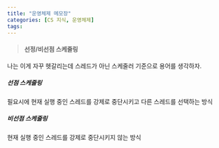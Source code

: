 ```yaml
---
title: "운영체제 메모장"
categories: [CS 지식, 운영체제]
tags: 
---
```


>#### 선정/비선점 스케줄링
나는 이게 자꾸 헷갈리는데 스레드가 아닌 스케줄러 기준으로 용어를 생각하자.<br>

##### 선점 스케줄링
필요시에 현재 실행 중인 스레드를 강제로 중단시키고 다른 스레드를 선택하는 방식

##### 비선점 스케줄링
현재 실행 중인 스레드를 강제로 중단시키지 않는 방식
